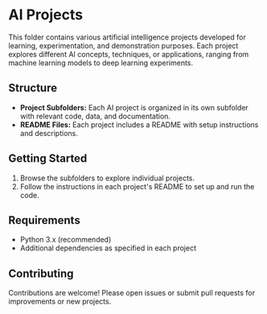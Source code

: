 # AI Projects

This folder contains various artificial intelligence projects developed for learning, experimentation, and demonstration purposes. Each project explores different AI concepts, techniques, or applications, ranging from machine learning models to deep learning experiments.

## Structure

- **Project Subfolders:** Each AI project is organized in its own subfolder with relevant code, data, and documentation.
- **README Files:** Each project includes a README with setup instructions and descriptions.

## Getting Started

1. Browse the subfolders to explore individual projects.
2. Follow the instructions in each project's README to set up and run the code.

## Requirements

- Python 3.x (recommended)
- Additional dependencies as specified in each project

## Contributing

Contributions are welcome! Please open issues or submit pull requests for improvements or new projects.
